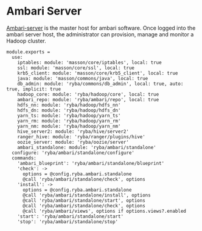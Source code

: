 
# Ambari Server

[Ambari-server][Ambari-server] is the master host for ambari software.
Once logged into the ambari server host, the administrator can  provision, 
manage and monitor a Hadoop cluster.

    module.exports =
      use:
        iptables: module: 'masson/core/iptables', local: true
        ssl: module: 'masson/core/ssl', local: true
        krb5_client: module: 'masson/core/krb5_client', local: true
        java: module: 'masson/commons/java', local: true
        db_admin: module: 'ryba/commons/db_admin', local: true, auto: true, implicit: true
        hadoop_core: module: 'ryba/hadoop/core', local: true
        ambari_repo: module: 'ryba/ambari/repo', local: true
        hdfs_nn: module: 'ryba/hadoop/hdfs_nn'
        hdfs_dn: module: 'ryba/hadoop/hdfs_dn'
        yarn_ts: module: 'ryba/hadoop/yarn_ts'
        yarn_rm: module: 'ryba/hadoop/yarn_rm'
        yarn_nm: module: 'ryba/hadoop/yarn_nm'
        hive_server2: module: 'ryba/hive/server2'
        ranger_hive: module: 'ryba/ranger/plugins/hive'
        oozie_server: module: 'ryba/oozie/server'
        ambari_standalone: module: 'ryba/ambari/standalone'
      configure: 'ryba/ambari/standalone/configure'
      commands:
        'ambari_blueprint': 'ryba/ambari/standalone/blueprint'
        'check': ->
          options = @config.ryba.ambari.standalone
          @call 'ryba/ambari/standalone/check', options
        'install': ->
          options = @config.ryba.ambari.standalone
          @call 'ryba/ambari/standalone/install', options
          @call 'ryba/ambari/standalone/start', options
          @call 'ryba/ambari/standalone/check', options
          @call 'ryba/ambari/views', options if options.views?.enabled
        'start': 'ryba/ambari/standalone/start'
        'stop': 'ryba/ambari/standalone/stop'

[Ambari-server]: http://ambari.apache.org
